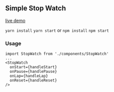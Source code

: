 ## Simple Stop Watch

[live demo](https://nihlton.github.io/simple-stop-watch/)

`yarn install`
`yarn start`
or
`npm install`
`npm start`

### Usage
```
import StopWatch from './components/StopWatch'
...
<StopWatch  
  onStart={handleStart}  
  onPause={handlePause}  
  onLap={handleLap}  
  onReset={handleReset}  
/>
```
